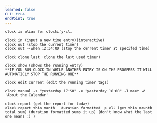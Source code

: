 ```yaml
---
learned: false
CLI: true
endPoint: true
---
```

	clock is alias for clockify-cli
	
	clock in (input a new time entry)(interactive)
	clock out (stop the current timer)
	clock out --when 12:34:00 (stop the current timer at specifed time)
	
	clock clone last (clone the last used timer)
	
	clock show (shows the running entry)
	**IF YOU RUN CLOCK IN WHILE ANOTHER ENTRY IS ON THE PROGRESS IT WILL AUTOMATICLY STOP THE RUNNING ONE**
	
	clock edit current (edit the running timer tags)
	
	clock manual -s "yesterday 17:50" -e "yesterday 18:00" -T meet -d 'About the Calendar'
	
	clock report (get the report for today)
	clock report this-month --duration-formatted -p cli (get this mounth total sum) (duration formatted sums it up) (don't know what the last one means :) )
	
